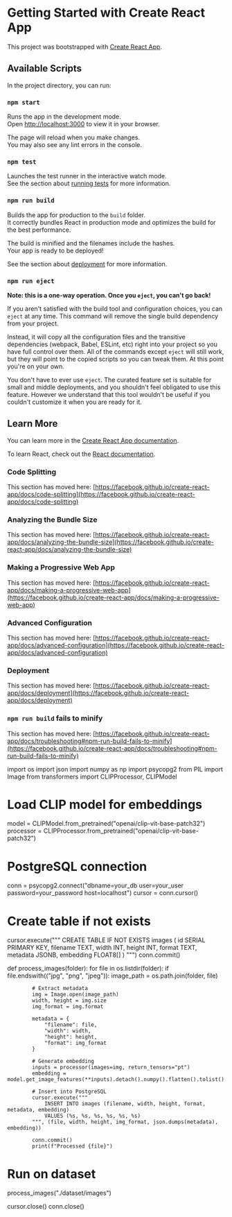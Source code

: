 # Getting Started with Create React App

This project was bootstrapped with [Create React App](https://github.com/facebook/create-react-app).

## Available Scripts

In the project directory, you can run:

### `npm start`

Runs the app in the development mode.\
Open [http://localhost:3000](http://localhost:3000) to view it in your browser.

The page will reload when you make changes.\
You may also see any lint errors in the console.

### `npm test`

Launches the test runner in the interactive watch mode.\
See the section about [running tests](https://facebook.github.io/create-react-app/docs/running-tests) for more information.

### `npm run build`

Builds the app for production to the `build` folder.\
It correctly bundles React in production mode and optimizes the build for the best performance.

The build is minified and the filenames include the hashes.\
Your app is ready to be deployed!

See the section about [deployment](https://facebook.github.io/create-react-app/docs/deployment) for more information.

### `npm run eject`

**Note: this is a one-way operation. Once you `eject`, you can't go back!**

If you aren't satisfied with the build tool and configuration choices, you can `eject` at any time. This command will remove the single build dependency from your project.

Instead, it will copy all the configuration files and the transitive dependencies (webpack, Babel, ESLint, etc) right into your project so you have full control over them. All of the commands except `eject` will still work, but they will point to the copied scripts so you can tweak them. At this point you're on your own.

You don't have to ever use `eject`. The curated feature set is suitable for small and middle deployments, and you shouldn't feel obligated to use this feature. However we understand that this tool wouldn't be useful if you couldn't customize it when you are ready for it.

## Learn More

You can learn more in the [Create React App documentation](https://facebook.github.io/create-react-app/docs/getting-started).

To learn React, check out the [React documentation](https://reactjs.org/).

### Code Splitting

This section has moved here: [https://facebook.github.io/create-react-app/docs/code-splitting](https://facebook.github.io/create-react-app/docs/code-splitting)

### Analyzing the Bundle Size

This section has moved here: [https://facebook.github.io/create-react-app/docs/analyzing-the-bundle-size](https://facebook.github.io/create-react-app/docs/analyzing-the-bundle-size)

### Making a Progressive Web App

This section has moved here: [https://facebook.github.io/create-react-app/docs/making-a-progressive-web-app](https://facebook.github.io/create-react-app/docs/making-a-progressive-web-app)

### Advanced Configuration

This section has moved here: [https://facebook.github.io/create-react-app/docs/advanced-configuration](https://facebook.github.io/create-react-app/docs/advanced-configuration)

### Deployment

This section has moved here: [https://facebook.github.io/create-react-app/docs/deployment](https://facebook.github.io/create-react-app/docs/deployment)

### `npm run build` fails to minify

This section has moved here: [https://facebook.github.io/create-react-app/docs/troubleshooting#npm-run-build-fails-to-minify](https://facebook.github.io/create-react-app/docs/troubleshooting#npm-run-build-fails-to-minify)



import os
import json
import numpy as np
import psycopg2
from PIL import Image
from transformers import CLIPProcessor, CLIPModel

# Load CLIP model for embeddings
model = CLIPModel.from_pretrained("openai/clip-vit-base-patch32")
processor = CLIPProcessor.from_pretrained("openai/clip-vit-base-patch32")

# PostgreSQL connection
conn = psycopg2.connect("dbname=your_db user=your_user password=your_password host=localhost")
cursor = conn.cursor()

# Create table if not exists
cursor.execute("""
    CREATE TABLE IF NOT EXISTS images (
        id SERIAL PRIMARY KEY,
        filename TEXT,
        width INT,
        height INT,
        format TEXT,
        metadata JSONB,
        embedding FLOAT8[]
    )
""")
conn.commit()

def process_images(folder):
    for file in os.listdir(folder):
        if file.endswith(("jpg", "png", "jpeg")):
            image_path = os.path.join(folder, file)

            # Extract metadata
            img = Image.open(image_path)
            width, height = img.size
            img_format = img.format

            metadata = {
                "filename": file,
                "width": width,
                "height": height,
                "format": img_format
            }

            # Generate embedding
            inputs = processor(images=img, return_tensors="pt")
            embedding = model.get_image_features(**inputs).detach().numpy().flatten().tolist()

            # Insert into PostgreSQL
            cursor.execute("""
                INSERT INTO images (filename, width, height, format, metadata, embedding)
                VALUES (%s, %s, %s, %s, %s, %s)
            """, (file, width, height, img_format, json.dumps(metadata), embedding))

            conn.commit()
            print(f"Processed {file}")

# Run on dataset
process_images("./dataset/images")

cursor.close()
conn.close()
